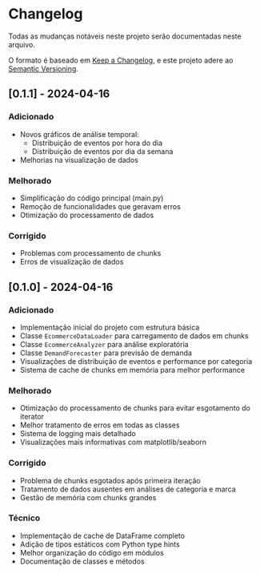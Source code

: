 # Changelog

Todas as mudanças notáveis neste projeto serão documentadas neste arquivo.

O formato é baseado em [Keep a Changelog](https://keepachangelog.com/pt-BR/1.0.0/),
e este projeto adere ao [Semantic Versioning](https://semver.org/lang/pt-BR/).

## [0.1.1] - 2024-04-16

### Adicionado
- Novos gráficos de análise temporal:
  - Distribuição de eventos por hora do dia
  - Distribuição de eventos por dia da semana
- Melhorias na visualização de dados

### Melhorado
- Simplificação do código principal (main.py)
- Remoção de funcionalidades que geravam erros
- Otimização do processamento de dados

### Corrigido
- Problemas com processamento de chunks
- Erros de visualização de dados

## [0.1.0] - 2024-04-16

### Adicionado
- Implementação inicial do projeto com estrutura básica
- Classe `EcommerceDataLoader` para carregamento de dados em chunks
- Classe `EcommerceAnalyzer` para análise exploratória
- Classe `DemandForecaster` para previsão de demanda
- Visualizações de distribuição de eventos e performance por categoria
- Sistema de cache de chunks em memória para melhor performance

### Melhorado
- Otimização do processamento de chunks para evitar esgotamento do iterator
- Melhor tratamento de erros em todas as classes
- Sistema de logging mais detalhado
- Visualizações mais informativas com matplotlib/seaborn

### Corrigido
- Problema de chunks esgotados após primeira iteração
- Tratamento de dados ausentes em análises de categoria e marca
- Gestão de memória com chunks grandes

### Técnico
- Implementação de cache de DataFrame completo
- Adição de tipos estáticos com Python type hints
- Melhor organização do código em módulos
- Documentação de classes e métodos 